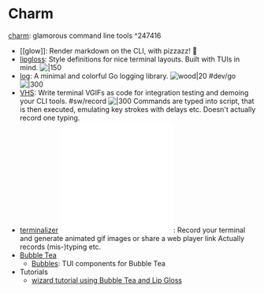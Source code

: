 # Charm

[charm](https://charm.sh/): glamorous command line tools ^247416

- [[glow]]: Render markdown on the CLI, with pizzazz! 💅
- [lipgloss](https://github.com/charmbracelet/lipgloss): Style definitions for nice terminal layouts. Built with TUIs in mind. ![|150](https://camo.githubusercontent.com/5ed63e6b61ddcea9575c0b0eefd373c8f085f4594e323fe60c39ce3bbcc27d81/68747470733a2f2f73747566662e636861726d2e73682f6c6970676c6f73732f6c6970676c6f73732d6578616d706c652e706e67)
- [log](https://github.com/charmbracelet/log): A minimal and colorful Go logging library. ![wood|20](https://github.githubassets.com/images/icons/emoji/unicode/1fab5.png) #dev/go ![|300](https://github.com/charmbracelet/log/raw/main/demo.gif)
- [VHS](https://github.com/charmbracelet/vhs): Write terminal VGIFs as code for integration testing and demoing your CLI tools. #sw/record
    ![|300](https://camo.githubusercontent.com/1f2b0c758369c054538b7881b5d700739f2c37d2201f60ea26ad9311a7f88487/68747470733a2f2f73747566662e636861726d2e73682f7668732f6578616d706c65732f6e656f66657463685f332e676966)
    Commands are typed into script, that is then executed, emulating key strokes with delays etc. Doesn't actually record one typing.
- [terminalizer](https://terminalizer.com)  [![|20](github.png)](https://github.com/faressoft/terminalizer): Record your terminal and generate animated gif images or share a web player link
    Actually records (mis-)typing etc.
- [Bubble Tea](https://github.com/charmbracelet/bubbletea)
    - [Bubbles](https://github.com/charmbracelet/bubbles): TUI components for Bubble Tea
- Tutorials
    - [wizard tutorial using Bubble Tea and Lip Gloss](https://github.com/charmbracelet/wizard-tutorial)